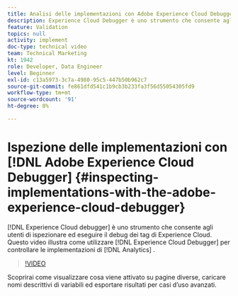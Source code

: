 ```yaml
---
title: Analisi delle implementazioni con Adobe Experience Cloud Debugger
description: Experience Cloud Debugger è uno strumento che consente agli utenti di ispezionare ed eseguire il debug dei tag di Experience Cloud. Questo video illustra come utilizzare il Experience Cloud Debugger per esaminare le implementazioni di Analytics.
feature: Validation
topics: null
activity: implement
doc-type: technical video
team: Technical Marketing
kt: 1942
role: Developer, Data Engineer
level: Beginner
exl-id: c13a5973-3c7a-4980-95c5-447b50b962c7
source-git-commit: fe861dfd541c1b9cb3b233fa3f56d55054305fd9
workflow-type: tm+mt
source-wordcount: '91'
ht-degree: 8%

---
```


# Ispezione delle implementazioni con [!DNL Adobe Experience Cloud Debugger] {#inspecting-implementations-with-the-adobe-experience-cloud-debugger}

[!DNL Experience Cloud debugger] è uno strumento che consente agli utenti di ispezionare ed eseguire il debug dei tag di Experience Cloud. Questo video illustra come utilizzare [!DNL Experience Cloud Debugger] per controllare le implementazioni di [!DNL Analytics] .

>[!VIDEO](https://video.tv.adobe.com/v/23878/?quality=12)

Scoprirai come visualizzare cosa viene attivato su pagine diverse, caricare nomi descrittivi di variabili ed esportare risultati per casi d’uso avanzati.

